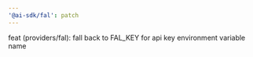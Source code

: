 ```yaml
---
'@ai-sdk/fal': patch
---
```


feat (providers/fal): fall back to FAL_KEY for api key environment variable name
